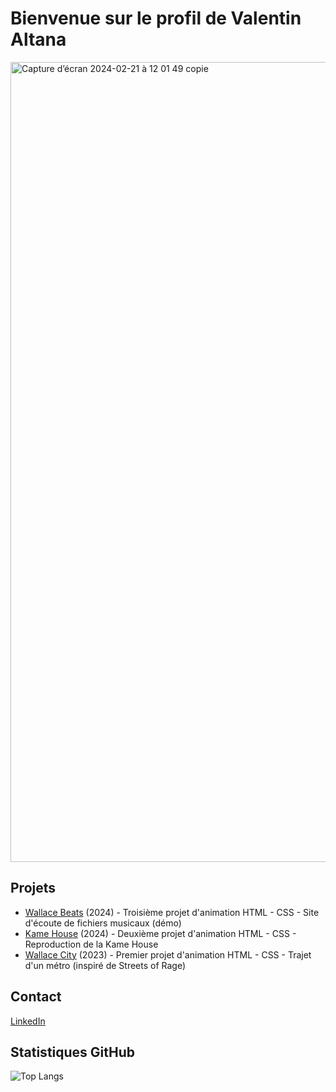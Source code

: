 # Bienvenue sur le profil de Valentin Altana

<img width="1280" alt="Capture d’écran 2024-02-21 à 12 01 49 copie" src="https://github.com/valentin-altana/valentin-altana/assets/144157026/31b5d796-5ad0-4452-b9a6-36f007cf25b4">

## Projets

- [Wallace Beats](https://github.com/valentin-altana/wallace-beats) (2024) - Troisième projet d'animation HTML - CSS - Site d'écoute de fichiers musicaux (démo)
- [Kame House](https://github.com/valentin-altana/kame-house) (2024) - Deuxième projet d'animation HTML - CSS - Reproduction de la Kame House
- [Wallace City](https://github.com/valentin-altana/wallace-city) (2023) - Premier projet d'animation HTML - CSS - Trajet d'un métro (inspiré de Streets of Rage)

## Contact

[LinkedIn](https://fr.linkedin.com/in/valentin-altana)

## Statistiques GitHub

![Top Langs](https://github-readme-stats.vercel.app/api/top-langs/?username=valentin-altana&layout=compact)
